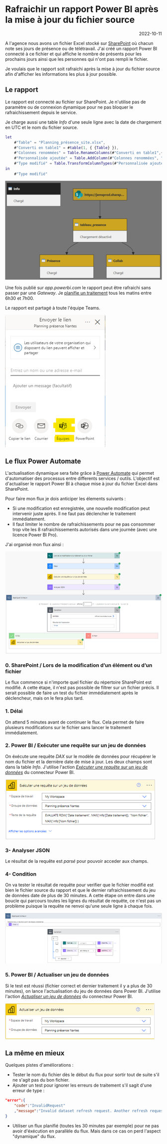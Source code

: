 # Rafraichir un rapport Power BI après la mise à jour du fichier source

<p style="text-align: right;">2022-10-11</p>

A l'agence nous avons un fichier Excel stocké sur [SharePoint](https://www.microsoft.com/fr-fr/microsoft-365/sharepoint/collaboration) où chacun note ses jours de présence ou de télétravail. 
J'ai créé un rapport Power BI connecté à ce fichier et qui affiche le nombre de présents pour les prochains jours ainsi que les personnes qui n'ont pas rempli le fichier.

Je voulais que le rapport soit rafraichi après la mise à jour du fichier source afin d'afficher les informations les plus à jour possible.

## Le rapport

Le rapport est connecté au fichier sur SharePoint. Je n'utilise pas de paramètre ou de connexion dynamique pour ne pas bloquer le rafraichissement depuis le service.

Je charge aussi une table _Info_ d'une seule ligne avec la date de chargement en UTC et le nom du fichier source.

```m
let
    #"Table" = "Planning_présence_site.xlsx",
    #"Converti en table1" = #table(1, { {Table} }),
    #"Colonnes renommées" = Table.RenameColumns(#"Converti en table1",{ {"Column1", "Nom fichier"} }),
    #"Personnalisée ajoutée" = Table.AddColumn(#"Colonnes renommées", "Date traitement", each DateTimeZone.UtcNow()),
    #"Type modifié" = Table.TransformColumnTypes(#"Personnalisée ajoutée",{ {"Date traitement", type datetime}, {"Nom fichier", type text} })
in
    #"Type modifié"
```

![image](/Images/20221011-traiter-un-rapport-apres-maj-sharepoint/flux-requetes-powerquery.png)

Une fois publié sur _app.powerbi.com_ le rapport peut être rafraichi sans passer par une _Gateway_. Je [planifie un traitement](https://learn.microsoft.com/fr-fr/power-bi/connect-data/refresh-scheduled-refresh) tous les matins entre 6h30 et 7h00.

Le rapport est partagé à toute l'équipe Teams.

![image](/Images/20221011-traiter-un-rapport-apres-maj-sharepoint/flux-partager-equipe.png)

## Le flux Power Automate

L'actualisation dynamique sera faite grâce à [Power Automate](https://powerautomate.microsoft.com/fr-fr/) qui permet d'automatiser des processus entre differents services / outils. L'objectif est d'actualiser le rapport Power BI à chaque mise à jour du fichier Excel dans SharePoint.

Pour faire mon flux je dois anticiper les élements suivants : 
- Si une modification est enregistrée, une nouvelle modification peut intervenir juste après. Il ne faut pas déclencher le traitement immédiatement.
- Il faut limiter le nombre de rafraichissements pour ne pas consommer trop vite les 8 rafraichissements autorisés dans une journée (avec une licence Power BI Pro). 

J'ai organisé mon flux ainsi : 

![image](/Images/20221011-traiter-un-rapport-apres-maj-sharepoint/flux-power-automate.png)

### 0. SharePoint / Lors de la modification d’un élément ou d’un fichier

Le flux commence si n'importe quel fichier du répertoire SharePoint est modifié. A cette étape, il n'est pas possible de filtrer sur un fichier précis. Il serait possible de faire un test du fichier immédiatement après le déclencheur, mais on le fera plus tard.

### 1. Délai

On attend 5 minutes avant de continuer le flux. Cela permet de faire plusieurs modifications sur le fichier sans lancer le traitement immédiatement.

### 2. Power BI / Exécuter une requête sur un jeu de données
    
On éxécute une requête _DAX_ sur le modèle de données pour récupérer le nom du fichier et la dernière date de mise à jour. Les deux champs sont dans la table _Info_. J'utilise l'action [_Exécuter une requête sur un jeu de données_](https://learn.microsoft.com/fr-fr/connectors/powerbi/#run-a-query-against-a-dataset) du connecteur Power BI.

![image](/Images/20221011-traiter-un-rapport-apres-maj-sharepoint/flux-execute_dax.png)

### 3- Analyser JSON

Le résultat de la requête est _parsé_ pour pouvoir acceder aux champs. 

### 4- Condition

On va tester le résultat de requête pour verifier que le fichier modifié est bien le fichier source du rapport et que le dernier rafraichissement du jeu de données date de plus de 30 minutes. A cette étape on entre dans une boucle qui parcours toutes les lignes du résultat de requête, ce n'est pas un problème puisque la requête ne renvoi qu'une seule ligne à chaque fois.

![image](/Images/20221011-traiter-un-rapport-apres-maj-sharepoint/flux-appliquer-a-chacun.png)

### 5. Power BI / Actualiser un jeu de données

Si le test est réussi (fichier correct et dernier traitement il y a plus de 30 minutes), on lance l'actualisation du jeu de données dans Power BI. J'utilise l'action [_Actualiser un jeu de données_](https://docs.microsoft.com/connectors/powerbi/#refresh-a-dataset) du connecteur Power BI.

![image](/Images/20221011-traiter-un-rapport-apres-maj-sharepoint/flux_actualiser-jeu.png)

## La même en mieux

Quelques pistes d'améliorations : 
- Tester le nom du fichier dès le début du flux pour sortir tout de suite s'il ne s'agit pas du bon fichier.
- Ajouter un test pour ignorer les erreurs de traitement s'il sagit d'une erreur de type :

```json
"error":{
    "code":"InvalidRequest"
    ,"message":"Invalid dataset refresh request. Another refresh request is already executing"
}
```

- Utiliser un flux planifié (toutes les 30 minutes par exemple) pour ne pas avoir d'éxécution en parallèle du flux. Mais dans ce cas on perd l'aspect "dynamique" du flux.
